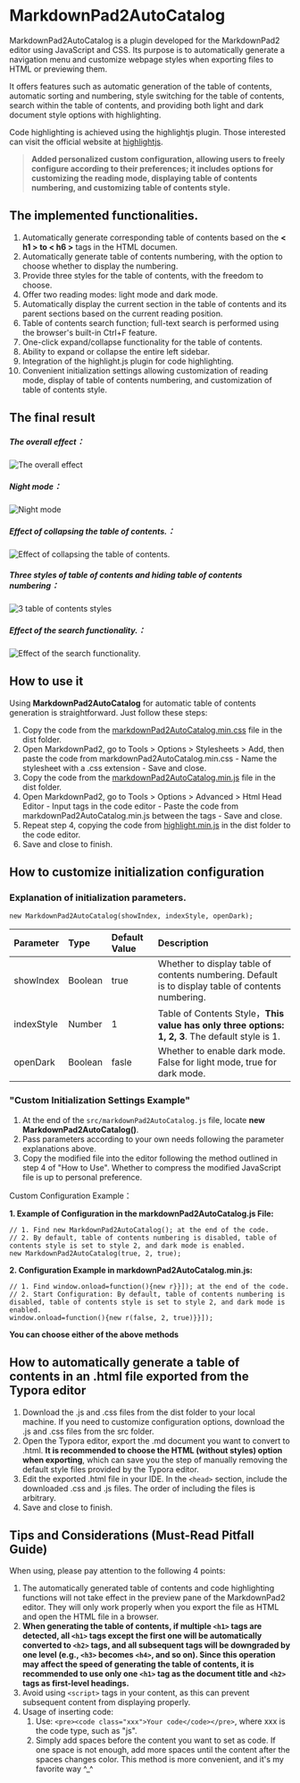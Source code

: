 # MarkdownPad2AutoCatalog 

MarkdownPad2AutoCatalog is a plugin developed for the MarkdownPad2 editor using JavaScript and CSS. Its purpose is to automatically generate a navigation menu and customize webpage styles when exporting files to HTML or previewing them.

It offers features such as automatic generation of the table of contents, automatic sorting and numbering, style switching for the table of contents, search within the table of contents, and providing both light and dark document style options with highlighting.

Code highlighting is achieved using the highlightjs plugin. Those interested can visit the official website at [highlightjs](https://highlightjs.org "highlightjs").

 > **Added personalized custom configuration, allowing users to freely configure according to their preferences; it includes options for customizing the reading mode, displaying table of contents numbering, and customizing table of contents style.**

## The implemented functionalities.

1. Automatically generate corresponding table of contents based on the **< h1 > to < h6 >** tags in the HTML documen.
2. Automatically generate table of contents numbering, with the option to choose whether to display the numbering.
3. Provide three styles for the table of contents, with the freedom to choose.
4. Offer two reading modes: light mode and dark mode.
5. Automatically display the current section in the table of contents and its parent sections based on the current reading position.
6. Table of contents search function; full-text search is performed using the browser's built-in Ctrl+F feature.
7. One-click expand/collapse functionality for the table of contents.
8. Ability to expand or collapse the entire left sidebar.
9. Integration of the highlight.js plugin for code highlighting.
10. Convenient initialization settings allowing customization of reading mode, display of table of contents numbering, and customization of table of contents style.


## The final result

##### The overall effect：

![The overall effect](https://raw.githubusercontent.com/cayxc/MarkdownPad2AutoCatalog/master/img/mkdac-1.png)

##### Night mode：

![Night mode](https://raw.githubusercontent.com/cayxc/MarkdownPad2AutoCatalog/master/img/mkdac-2.png)

##### Effect of collapsing the table of contents.：

![Effect of collapsing the table of contents.](https://raw.githubusercontent.com/cayxc/MarkdownPad2AutoCatalog/master/img/mkdac-4.png)

##### Three styles of table of contents and hiding table of contents numbering：

![3 table of contents styles](https://raw.githubusercontent.com/cayxc/MarkdownPad2AutoCatalog/master/img/mkdac-3.png)

##### Effect of the search functionality.：

![Effect of the search functionality.](https://raw.githubusercontent.com/cayxc/MarkdownPad2AutoCatalog/master/img/mkdac-5.png)


## How to use it 

Using **MarkdownPad2AutoCatalog** for automatic table of contents generation is straightforward. Just follow these steps:

1. Copy the code from the <u>markdownPad2AutoCatalog.min.css</u> file in the dist folder.
2. Open MarkdownPad2, go to Tools > Options > Stylesheets > Add, then paste the code from markdownPad2AutoCatalog.min.css - Name the stylesheet with a .css extension - Save and close.
3. Copy the code from the <u>markdownPad2AutoCatalog.min.js</u> file in the dist folder.
4. Open MarkdownPad2, go to Tools > Options > Advanced > Html Head Editor - Input <script></script> tags in the code editor - Paste the code from markdownPad2AutoCatalog.min.js between the <script></script> tags - Save and close.
5. Repeat step 4, copying the code from <u>highlight.min.js</u> in the dist folder to the code editor.
6. Save and close to finish.

## How to customize initialization configuration

### Explanation of initialization parameters. 

`new MarkdownPad2AutoCatalog(showIndex, indexStyle, openDark);`

Parameter | Type | Default Value | Description
:- | :- | :- | :-
showIndex | Boolean | true | Whether to display table of contents numbering. Default is to display table of contents numbering.
indexStyle | Number | 1 | Table of Contents Style，**This value has only three options: 1, 2, 3**. The default style is 1.
openDark | Boolean | fasle | Whether to enable dark mode. False for light mode, true for dark mode.

### "Custom Initialization Settings Example"

1. At the end of the `src/markdownPad2AutoCatalog.js` file, locate **new MarkdownPad2AutoCatalog()**.
2. Pass parameters according to your own needs following the parameter explanations above.
3. Copy the modified file into the editor following the method outlined in step 4 of "How to Use". Whether to compress the modified JavaScript file is up to personal preference.

Custom Configuration Example：

**1. Example of Configuration in the markdownPad2AutoCatalog.js File:**

    // 1. Find new MarkdownPad2AutoCatalog(); at the end of the code.
    // 2. By default, table of contents numbering is disabled, table of contents style is set to style 2, and dark mode is enabled.
	new MarkdownPad2AutoCatalog(true, 2, true);
	
**2. Configuration Example in markdownPad2AutoCatalog.min.js:**

    // 1. Find window.onload=function(){new r}}]); at the end of the code.
    // 2. Start Configuration: By default, table of contents numbering is disabled, table of contents style is set to style 2, and dark mode is enabled.
    window.onload=function(){new r(false, 2, true)}}]);
    
**You can choose either of the above methods**

## How to automatically generate a table of contents in an .html file exported from the Typora editor

1. Download the .js and .css files from the dist folder to your local machine. If you need to customize configuration options, download the .js and .css files from the src folder.
2. Open the Typora editor, export the .md document you want to convert to .html. **It is recommended to choose the HTML (without styles) option when exporting**, which can save you the step of manually removing the default style files provided by the Typora editor.
3. Edit the exported .html file in your IDE. In the `<head>` section, include the downloaded .css and .js files. The order of including the files is arbitrary.
4. Save and close to finish.

## Tips and Considerations (Must-Read Pitfall Guide) 

When using, please pay attention to the following 4 points:

1. The automatically generated table of contents and code highlighting functions will not take effect in the preview pane of the MarkdownPad2 editor. They will only work properly when you export the file as HTML and open the HTML file in a browser.
2. **When generating the table of contents, if multiple `<h1>` tags are detected, all `<h1>` tags except the first one will be automatically converted to `<h2>` tags, and all subsequent tags will be downgraded by one level (e.g., `<h3>` becomes `<h4>`, and so on). Since this operation may affect the speed of generating the table of contents, it is recommended to use only one `<h1>` tag as the document title and `<h2>` tags as first-level headings.**
3. Avoid using `<script>` tags in your content, as this can prevent subsequent content from displaying properly.
4. Usage of inserting code:
   1. Use: `<pre><code class="xxx">Your code</code></pre>`, where xxx is the code type, such as "js".
   2. Simply add spaces before the content you want to set as code. If one space is not enough, add more spaces until the content after the spaces changes color. This method is more convenient, and it's my favorite way ^_^








